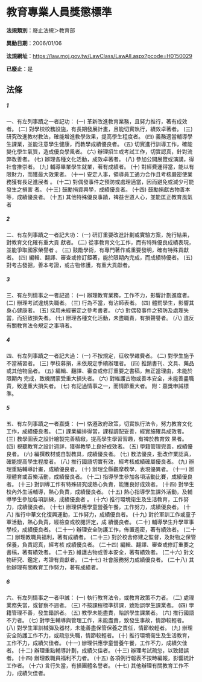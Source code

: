 # 教育專業人員獎懲標準

**法規類別**：廢止法規＞教育部

**異動日期**：2006/01/06  

**法規網址**：https://law.moj.gov.tw/LawClass/LawAll.aspx?pcode=H0150029

**已廢止**：是



## 法條
##### 1
一、有左列事蹟之一者記功：
 (一) 革新改進教育業務，且努力推行，著有成效者。
 (二) 對學校校務設施，有長期發展計畫，且能切實執行，績效卓著者。
 (三) 研究改進教材教法，確能增進教學效果，提高學生程度者。
 (四) 義務適當輔導學生課業，並能注意學生健康，而教學成績優良者。
 (五) 切實進行訓導工作，確能變化學生氣質，造成優良學風者。
 (六) 辦理招生或考試工作，切實認真，針對流弊改善者。
 (七) 辦理各種文化活動，成效卓著者。
 (八) 參加公開展覽或演講，得社會推崇者。
 (九) 輔導畢業學生就業，著有成績者。
 (十) 對經費運得當，能以有限財力，而獲最大效果者。
 (十一) 安定人事，領導員工通力合作且考核嚴密使業務獲有長足進展者
        。
 (十二) 對偶發事件之預防或處理適當，因而避免或減少可能發生之損害
        者。
 (十三) 鼓勵捐資興學，成績優良者。
 (十四) 鼓勵捐獻古物善本等，成績優良者。
 (十五) 其他特殊優良事蹟，裨益世道人心，並能匡正教育風氣者

##### 2
二、有左列事蹟之一者記大功：
 (一) 研訂重要改進計劃或實驗方案，施行結果，對教育文化確有重大貢
      獻者。
 (二) 從事教育文化工作，而有特殊優良成績表現，並能爭取國家榮譽者
      。
 (三) 鼓勵學術，有專門著作或重要發明，確有特殊貢獻者。
 (四) 編輯、翻譯、審查或修訂鉅著，能於限期內完成，而成績特優者。
 (五) 對考古發掘，善本考證，或古物修護，有重大貢獻者。

##### 3
三、有左列情事之一者記過：
 (一) 辦理教育業務，工作不力，影響計劃進度者。
 (二) 辦理考試違規失職者。
 (三) 行為不當，有沾師表者。
 (四) 體罰學生，影響其身心健康者。
 (五) 採用未經審定之參考書者。
 (六) 對偶發事件之預防及處理失當，而招致損失者。
 (七) 辦理各種文化活動，未盡職責，有損聲譽者。
 (八) 違反有關教育法令規定之事項者。

##### 4
四、有左列事蹟之一者記大過：
 (一) 不按規定，征收學雜費者。
 (二) 對學生施予不當補習者。
 (三) 學校募捐，未依規定手續辦理者。
 (四) 推銷書刊、文具、藥品或其他物品者。
 (五) 編輯、翻譯、審查或修訂重要之書稿，無正當理由，未能於限期內
      完成，致機關蒙受重大損失者。
 (六) 對維護古物或善本安全，未能善盡職責，致達重大損失者。
 (七) 有記過情事之一，而情節重大者。
    附：嘉獎申誡標準。

##### 5
五、有左列事蹟之一者嘉獎：
 (一) 恪遵政府政策，切實執行法令，努力教育文化工作，成績優良者。
 (二) 課業編排得當，課程調配妥善，經實施確具成效者。
 (三) 教學圖表之設計繪製完善精緻，提高學生學習習趣，有裨於教育效
      果者。
 (四) 視聽教育之設計週詳，獲得教學上良好成效者。
 (五) 學籍管理完善，成績優良者。
 (六) 編撰教材或自製教具，成績優良者。
 (七) 教法優良，批改作業認真，確能提高學生程度者。
 (八) 推行國語切實有效，經考核成績確屬優良者。
 (九) 辦理重點輔導計畫，成績優良者。
 (十) 辦理全縣觀摩教學，表現優異者。
 (十一) 辦理體育或音樂活動，成績優良者。
 (十二) 指導學生參加各項活動比賽，成績優良者。
 (十三) 對訓導工作有特殊研究或熱心負責，能獲良好成效者。
 (十四) 對學生校內外生活輔導，熱心負責，成績優良者。
 (十五) 熱心指導學生課外活動，及輔導學生參加各項訓練，成績優良者
        。
 (十六) 推行環境衛生及生活教育，工作努力，成績優良者。
 (十七) 辦理供應學童營養午餐，工作努力，成績優良者。
 (十八) 推行中華文化復興運動，工作努力，成績優良者。
 (十九) 對於軍訓工作或童子軍活動，熱心負責，經檢查或校閱評定，成
        績優良者。
 (二十) 輔導學生升學軍事學校，成績優良者。
 (二十一) 辦理安全防護工作，佈置週密，著有績效者。
 (二十二) 辦理教職員福利，著有成績者。
 (二十三) 對於校舍修建之監督，及財物之保管保養，負責認真，經考核
          成績優良者。
 (二十四) 編輯、翻譯、審查或修訂重要之書稿，著有績效者。
 (二十五) 維護古物或善本安全，著有績效者。
 (二十六) 對文物研究、鑑定，考證有貢獻者。
 (二十七) 社會服務努力成績優良者。
 (二十八) 其他辦理有關教育工作努力，著有成績者。

##### 6
六、有左列情事之一者申誡：
 (一) 執行教育法令，或教育政策不力者。
 (二) 處理業務失當，或督察不週者。
 (三) 不按課程標準排課，致貽誤學生課業者。
 (四) 學籍管理不善，發生錯誤者。
 (五) 教學未能盡責，貽誤學生課業者。
 (六) 推行國語不力者。
 (七) 對學生輔導與管理工作，未能盡責，致發生事故，情節較輕者。
 (八) 對學生軍訓械彈及器材，未能善盡保管保養之責任，情節較輕者。
 (九) 辦理安全防護工作不力，或疏忽失職，情節較輕者。
 (十) 推行環境衛生及生活教育，工作不力，成績欠佳者。
 (十一) 辦理供應學童營養午餐，工作不力，成績欠佳者。
 (十二) 辦理重點輔導計劃，成績欠佳者。
 (十三) 辦理考試疏忽，以致錯誤者。
 (十四) 辦理教職員福利不力者。
 (十五) 各項例行報表不按時編報，影響統計工作者。
 (十六) 言行失當，有損團體名譽者。
 (十七) 其他辦理有關教育工作不力，成績欠佳者。


